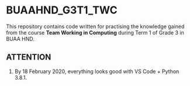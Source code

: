 # BUAAHND_G3T1_TWC

This repository contains code written for practising the knowledge gained from the course **Team Working in Computing** during Term 1 of Grade 3 in BUAA HND.

## ATTENTION

1. By 18 February 2020, everything looks good with VS Code + Python 3.8.1.